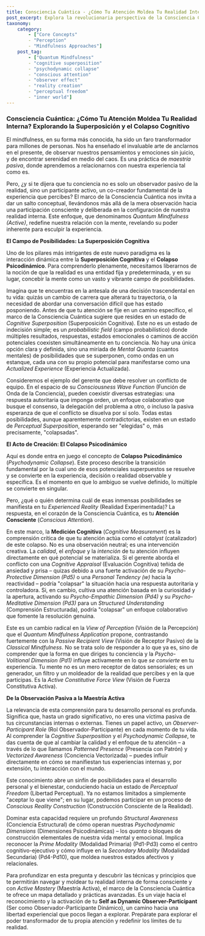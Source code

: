 ```yaml
---
title: Consciencia Cuántica - ¿Cómo Tu Atención Moldea Tu Realidad Interna? Explorando la Superposición y el Colapso Cognitivo
post_excerpt: Explora la revolucionaria perspectiva de la Consciencia Cuántica, que revela cómo tu atención consciente no es solo un observador pasivo, sino un participante activo en la creación de tu realidad interna. Descubre los conceptos de Superposición Cognitiva y Colapso Psicodinámico, y cómo el dominio de tu atención te empodera para moldear activamente tu experiencia.
taxonomy:
    category:
        - ["Core Concepts"
        - "Perception"
        - "Mindfulness Approaches"]
    post_tag:
        - ["Quantum Mindfulness"
        - "cognitive superposition"
        - "psychodynamic collapse"
        - "conscious attention"
        - "observer effect"
        - "reality creation"
        - "perceptual freedom"
        - "inner world"]
---
```

### Consciencia Cuántica: ¿Cómo Tu Atención Moldea Tu Realidad Interna? Explorando la Superposición y el Colapso Cognitivo

El mindfulness, en su forma más conocida, ha sido un faro transformador para millones de personas. Nos ha enseñado el invaluable arte de anclarnos en el presente, de observar nuestros pensamientos y emociones sin juicio, y de encontrar serenidad en medio del caos. Es una práctica de *maestría pasiva*, donde aprendemos a relacionarnos con nuestra experiencia tal como es.

Pero, ¿y si te dijera que tu conciencia no es solo un observador pasivo de la realidad, sino un participante activo, un co-creador fundamental de la experiencia que percibes? El marco de la Consciencia Cuántica nos invita a dar un salto conceptual, llevándonos más allá de la mera observación hacia una participación consciente y deliberada en la configuración de nuestra realidad interna. Este enfoque, que denominamos *Quantum Mindfulness (Active)*, redefine nuestra relación con la mente, revelando su poder inherente para esculpir la experiencia.

**El Campo de Posibilidades: La Superposición Cognitiva**

Uno de los pilares más intrigantes de este nuevo paradigma es la interacción dinámica entre la **Superposición Cognitiva** y el **Colapso Psicodinámico**. Para comprenderlo plenamente, necesitamos liberarnos de la noción de que la realidad es una entidad fija y predeterminada, y en su lugar, concebir la mente como un vasto y vibrante campo de posibilidades.

Imagina que te encuentras en la antesala de una decisión trascendental en tu vida: quizás un cambio de carrera que alterará tu trayectoria, o la necesidad de abordar una conversación difícil que has estado posponiendo. Antes de que tu atención se fije en un camino específico, el marco de la Consciencia Cuántica sugiere que resides en un estado de *Cognitive Superposition* (Superposición Cognitiva). Este no es un estado de indecisión simple; es un *probabilistic field* (campo probabilístico) donde múltiples resultados, respuestas, estados emocionales o caminos de acción potenciales coexisten simultáneamente en tu conciencia. No hay una única opción clara y definida, sino una miríada de *Mental Quanta* (cuantos mentales) de posibilidades que se superponen, como ondas en un estanque, cada una con su propio potencial para manifestarse como una *Actualized Experience* (Experiencia Actualizada).

Consideremos el ejemplo del gerente que debe resolver un conflicto de equipo. En el espacio de su *Consciousness Wave Function* (Función de Onda de la Conciencia), pueden coexistir diversas estrategias: una respuesta autoritaria que imponga orden, un enfoque colaborativo que busque el consenso, la delegación del problema a otro, o incluso la pasiva esperanza de que el conflicto se disuelva por sí solo. Todas estas posibilidades, aunque aparentemente contradictorias, existen en un estado de *Perceptual Superposition*, esperando ser "elegidas" o, más precisamente, "colapsadas".

**El Acto de Creación: El Colapso Psicodinámico**

Aquí es donde entra en juego el concepto de **Colapso Psicodinámico** (*Psychodynamic Collapse*). Este proceso describe la transición fundamental por la cual uno de esos potenciales superpuestos se resuelve y se convierte en la experiencia, decisión o realidad observable y específica. Es el momento en que lo ambiguo se vuelve definido, lo múltiple se convierte en singular.

Pero, ¿qué o quién determina cuál de esas inmensas posibilidades se manifiesta en tu *Experienced Reality* (Realidad Experimentada)? La respuesta, en el corazón de la Consciencia Cuántica, es tu **Atención Consciente** (*Conscious Attention*).

En este marco, la **Medición Cognitiva** (*Cognitive Measurement*) es la comprensión crítica de que tu atención actúa como el *catalyst* (catalizador) de este colapso. No es una observación neutral; es una intervención creativa. La *calidad*, el *enfoque* y la *intención* de tu atención influyen directamente en qué potencial se materializa. Si el gerente aborda el conflicto con una *Cognitive Appraisal* (Evaluación Cognitiva) teñida de ansiedad y prisa – quizas debido a una fuerte activación de su *Psycho-Protective Dimension (Pd5)* o una *Personal Tendency (w)* hacia la reactividad – podría "colapsar" la situación hacia una respuesta autoritaria y controladora. Si, en cambio, cultiva una atención basada en la curiosidad y la apertura, activando su *Psycho-Empathic Dimension (Pd4)* y su *Psycho-Meditative Dimension (Pd3)* para un *Structured Understanding* (Comprensión Estructurada), podría "colapsar" un enfoque colaborativo que fomente la resolución genuina.

Este es un cambio radical en la *View of Perception* (Visión de la Percepción) que el *Quantum Mindfulness Application* propone, contrastando fuertemente con la *Passive Recipient View* (Visión de Receptor Pasivo) de la *Classical Mindfulness*. No se trata solo de responder a lo que ya es, sino de comprender que la forma en que diriges tu conciencia y la *Psycho-Volitional Dimension (Pd1)* influye activamente en lo que *se convierte* en tu experiencia. Tu mente no es un mero receptor de datos sensoriales; es un generador, un filtro y un moldeador de la realidad que percibes y en la que participas. Es la *Active Constitutive Force View* (Visión de Fuerza Constitutiva Activa).

**De la Observación Pasiva a la Maestría Activa**

La relevancia de esta comprensión para tu desarrollo personal es profunda. Significa que, hasta un grado significativo, no eres una víctima pasiva de tus circunstancias internas o externas. Tienes un papel activo, un *Observer-Participant Role* (Rol Observador-Participante) en cada momento de tu vida. Al comprender la *Cognitive Superposition* y el *Psychodynamic Collapse*, te das cuenta de que al cambiar la calidad y el enfoque de tu atención – a través de lo que llamamos *Patterned Presence* (Presencia con Patrón) y *Vectorized Awareness* (Conciencia Vectorizada) – puedes influir directamente en cómo se manifiestan tus experiencias internas y, por extensión, tu interacción con el mundo.

Este conocimiento abre un sinfín de posibilidades para el desarrollo personal y el bienestar, conduciendo hacia un estado de *Perceptual Freedom* (Libertad Perceptual). Ya no estamos limitados a simplemente "aceptar lo que viene"; en su lugar, podemos participar en un proceso de *Conscious Reality Construction* (Construcción Consciente de la Realidad).

Dominar esta capacidad requiere un profundo *Structural Awareness* (Conciencia Estructural) de cómo operan nuestras *Psychodynamic Dimensions* (Dimensiones Psicodinámicas) – los *quanta* o bloques de construcción elementales de nuestra vida mental y emocional. Implica reconocer la *Prime Modality* (Modalidad Primaria) (Pd1-Pd3) como el centro cognitivo-ejecutivo y cómo influye en la *Secondary Modality* (Modalidad Secundaria) (Pd4-Pd10), que moldea nuestros estados afectivos y relacionales.

Para profundizar en esta pregunta y descubrir las técnicas y principios que te permitirán navegar y moldear tu realidad interna de forma consciente y con *Active Mastery* (Maestría Activa), el marco de la Consciencia Cuántica te ofrece un mapa detallado y prácticas avanzadas. Es un viaje hacia el reconocimiento y la activación de tu **Self as Dynamic Observer-Participant** (Ser como Observador-Participante Dinámico), un camino hacia una libertad experiencial que pocos llegan a explorar. Prepárate para explorar el poder transformador de tu propia atención y redefinir los límites de tu realidad.